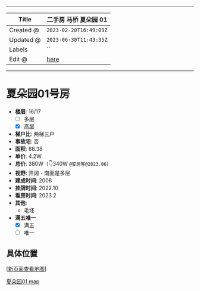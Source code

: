 -----

| Title     | 二手房 马桥 夏朵园 01                                   |
| --------- | ----------------------------------------------- |
| Created @ | `2023-02-20T16:49:09Z`                          |
| Updated @ | `2023-06-30T11:43:35Z`                          |
| Labels    | \`\`                                            |
| Edit @    | [here](https://github.com/junxnone/F/issues/56) |

-----

# 夏朵园01号房

  - **楼层**: 16/17
      - [ ] 多层
      - [x] 高层
  - **梯户比**: 两梯三户
  - **事故宅**: 否
  - **面积**: 88.38
  - **单价**: 4.2W
  - **总价**: 380W（👇340W `@安居客@2023.06`）
  - **视野**: 开阔 - 南面是多层
  - **建成时间**: 2008
  - **挂牌时间**: 2022.10
  - **看房时间**: 2023.2
  - **其他**:
      - 毛坯
  - **满五唯一**
      - [x] 满五
      - [ ] 唯一

## 具体位置

\[[新页面查看地图](https://junxnone.github.io/fmap/at/xdy01)\]

[夏朵园01
map](https://junxnone.github.io/fmap/at/xdy01 ":include :type=iframe width=100% height=600px")
